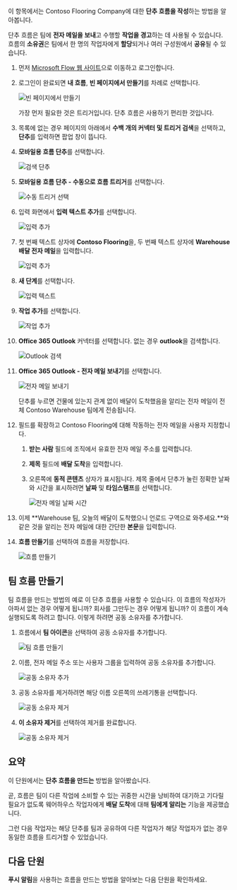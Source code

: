 이 항목에서는 Contoso Flooring Company에 대한 **단추 흐름을 작성**하는 방법을 알아봅니다. 

단추 흐름은 팀에 **전자 메일을 보내**고 수행할 **작업을 경고**하는 데 사용될 수 있습니다. 흐름의 **소유권**은 팀에서 한 명의 작업자에게 **할당**되거나 여러 구성원에서 **공유**될 수 있습니다.  

1. 먼저 [Microsoft Flow 웹 사이트](https://ms.flow.microsoft.com)으로 이동하고 로그인합니다.
2. 로그인이 완료되면 **내 흐름**, **빈 페이지에서 만들기**를 차례로 선택합니다.
   
    ![빈 페이지에서 만들기](./media/learning-create-button-flow/2-create-from-blank.png)
   
    가장 먼저 필요한 것은 트리거입니다. 단추 흐름은 사용하기 편리한 것입니다. 
3. 목록에 없는 경우 페이지의 아래에서 **수백 개의 커넥터 및 트리거 검색**을 선택하고, **단추**를 입력하면 팝업 창이 뜹니다. 
4. **모바일용 흐름 단추**를 선택합니다.
   
    ![검색 단추](./media/learning-create-button-flow/3-button-flow.png) 
5. **모바일용 흐름 단추 - 수동으로 흐름 트리거**를 선택합니다.
   
    ![수동 트리거 선택](./media/learning-create-button-flow/4-press-it.png)
6. 입력 화면에서 **입력 텍스트 추가**를 선택합니다.
   
    ![입력 추가](./media/learning-create-button-flow/5-add-input.png)
7. 첫 번째 텍스트 상자에 **Contoso Flooring**을, 두 번째 텍스트 상자에 **Warehouse 배달 전자 메일**을 입력합니다.
   
    ![입력 추가](./media/learning-create-button-flow/6-text-for-flow.png)
8. **새 단계**를 선택합니다. 
   
    ![입력 텍스트](./media/learning-create-button-flow/7-input-description.png)
9. **작업 추가**를 선택합니다. 
   
    ![작업 추가](./media/learning-create-button-flow/8-add-an-action.png)
10. **Office 365 Outlook** 커넥터를 선택합니다. 없는 경우 **outlook**을 검색합니다.
    
     ![Outlook 검색](./media/learning-create-button-flow/9-search-outlook.png)
11. **Office 365 Outlook - 전자 메일 보내기**를 선택합니다.
    
     ![전자 메일 보내기](./media/learning-create-button-flow/10-send-email.png)
    
     단추를 누르면 건물에 있는지 관계 없이 배달이 도착했음을 알리는 전자 메일이 전체 Contoso Warehouse 팀에게 전송됩니다.
12. 필드를 확장하고 Contoso Flooring에 대해 작동하는 전자 메일을 사용자 지정합니다.
    
    1. **받는 사람** 필드에 조직에서 유효한 전자 메일 주소를 입력합니다.
    2. **제목** 필드에 **배달 도착**을 입력합니다. 
    3. 오른쪽에 **동적 콘텐츠** 상자가 표시됩니다. 제목 줄에서 단추가 눌린 정확한 날짜와 시간을 표시하려면 **날짜** 및 **타임스탬프**를 선택합니다. 
       
        ![전자 메일 날짜 시간](./media/learning-create-button-flow/11-email-date-time.png)
13. 이제 **Warehouse 팀, 오늘의 배달이 도착했으니 언로드 구역으로 와주세요.**와 같은 것을 알리는 전자 메일에 대한 간단한 **본문**을 입력합니다.
14. **흐름 만들기**를 선택하여 흐름을 저장합니다.
    
     ![흐름 만들기](./media/learning-create-button-flow/12-create-flow.png)

## <a name="create-a-team-flow"></a>팀 흐름 만들기
팀 흐름을 만드는 방법의 예로 이 단추 흐름을 사용할 수 있습니다. 이 흐름의 작성자가 아파서 없는 경우 어떻게 됩니까? 회사를 그만두는 경우 어떻게 됩니까? 이 흐름이 계속 실행되도록 하려고 합니다. 이렇게 하려면 공동 소유자를 추가합니다.

1. 흐름에서 **팀 아이콘**을 선택하여 공동 소유자를 추가합니다.
   
    ![팀 흐름 만들기](./media/learning-create-button-flow/13-create-team-flow.png) 
2. 이름, 전자 메일 주소 또는 사용자 그룹을 입력하여 공동 소유자를 추가합니다.
   
    ![공동 소유자 추가](./media/learning-create-button-flow/14-add-co-owners.png)
3. 공동 소유자를 제거하려면 해당 이름 오른쪽의 쓰레기통을 선택합니다.
   
    ![공동 소유자 제거](./media/learning-create-button-flow/15-remove-co-owners.png)
4. **이 소유자 제거**를 선택하여 제거를 완료합니다.
   
    ![공동 소유자 제거](./media/learning-create-button-flow/16-agree-to-remove.png)

## <a name="summary"></a>요약
이 단원에서는 **단추 흐름을 만드는** 방법을 알아봤습니다. 

곧, 흐름은 팀이 다른 작업에 소비할 수 있는 귀중한 시간을 낭비하여 대기하고 기다릴 필요가 없도록 웨어하우스 작업자에게 **배달 도착**에 대해 **팀에게 알리는** 기능을 제공했습니다. 

그런 다음 작업자는 해당 단추를 팀과 공유하여 다른 작업자가 해당 작업자가 없는 경우 동일한 흐름을 트리거할 수 있었습니다.

## <a name="next-lesson"></a>다음 단원
**푸시 알림**을 사용하는 흐름을 만드는 방법을 알아보는 다음 단원을 확인하세요.

